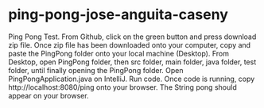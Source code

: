 # ping-pong-jose-anguita-caseny
Ping Pong Test.
From Github, click on the green button and press download zip file.
Once zip file has been downloaded onto your computer, copy and paste the PingPong folder onto your local machine (Desktop).
From Desktop, open PingPong folder, then src folder, main folder, java folder, test folder, until finally opening the PingPong folder.
Open PingPongApplication.java on IntelliJ.
Run code.
Once code is running, copy http://localhost:8080/ping onto your browser.
The String pong should appear on your browser.
